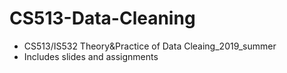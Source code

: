 # CS513-Data-Cleaning
- CS513/IS532 Theory&amp;Practice of Data Cleaing_2019_summer
- Includes slides and assignments
